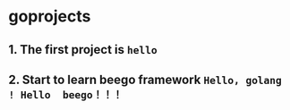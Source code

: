 
# goprojects


## 1. The first project is ```hello```
## 2. Start to learn beego framework ```Hello, golang ! Hello  beego！！！```

